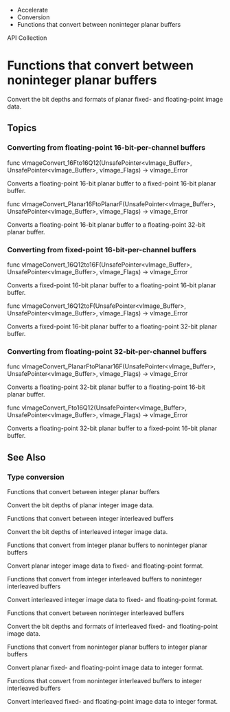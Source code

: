 

- Accelerate
- Conversion
-  Functions that convert between noninteger planar buffers 

API Collection

# Functions that convert between noninteger planar buffers

Convert the bit depths and formats of planar fixed- and floating-point image data.

## Topics

### Converting from floating-point 16-bit-per-channel buffers

func vImageConvert_16Fto16Q12(UnsafePointer&lt;vImage_Buffer>, UnsafePointer&lt;vImage_Buffer>, vImage_Flags) -> vImage_Error

Converts a floating-point 16-bit planar buffer to a fixed-point 16-bit planar buffer.

func vImageConvert_Planar16FtoPlanarF(UnsafePointer&lt;vImage_Buffer>, UnsafePointer&lt;vImage_Buffer>, vImage_Flags) -> vImage_Error

Converts a floating-point 16-bit planar buffer to a floating-point 32-bit planar buffer.

### Converting from fixed-point 16-bit-per-channel buffers

func vImageConvert_16Q12to16F(UnsafePointer&lt;vImage_Buffer>, UnsafePointer&lt;vImage_Buffer>, vImage_Flags) -> vImage_Error

Converts a fixed-point 16-bit planar buffer to a floating-point 16-bit planar buffer.

func vImageConvert_16Q12toF(UnsafePointer&lt;vImage_Buffer>, UnsafePointer&lt;vImage_Buffer>, vImage_Flags) -> vImage_Error

Converts a fixed-point 16-bit planar buffer to a floating-point 32-bit planar buffer.

### Converting from floating-point 32-bit-per-channel buffers

func vImageConvert_PlanarFtoPlanar16F(UnsafePointer&lt;vImage_Buffer>, UnsafePointer&lt;vImage_Buffer>, vImage_Flags) -> vImage_Error

Converts a floating-point 32-bit planar buffer to a floating-point 16-bit planar buffer.

func vImageConvert_Fto16Q12(UnsafePointer&lt;vImage_Buffer>, UnsafePointer&lt;vImage_Buffer>, vImage_Flags) -> vImage_Error

Converts a floating-point 32-bit planar buffer to a fixed-point 16-bit planar buffer.

## See Also

### Type conversion

Functions that convert between integer planar buffers

Convert the bit depths of planar integer image data.

Functions that convert between integer interleaved buffers

Convert the bit depths of interleaved integer image data.

Functions that convert from integer planar buffers to noninteger planar buffers

Convert planar integer image data to fixed- and floating-point format.

Functions that convert from integer interleaved buffers to noninteger interleaved buffers

Convert interleaved integer image data to fixed- and floating-point format.

Functions that convert between noninteger interleaved buffers

Convert the bit depths and formats of interleaved fixed- and floating-point image data.

Functions that convert from noninteger planar buffers to integer planar buffers

Convert planar fixed- and floating-point image data to integer format.

Functions that convert from noninteger interleaved buffers to integer interleaved buffers

Convert interleaved fixed- and floating-point image data to integer format.

